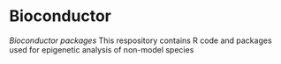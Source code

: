 # Bioconductor
*Bioconductor packages* 
This respository contains R code and packages used for epigenetic analysis of non-model species

